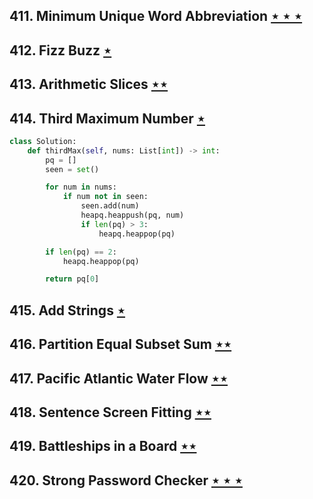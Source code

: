 ## 411. Minimum Unique Word Abbreviation [$\star\star\star$](https://leetcode.com/problems/minimum-unique-word-abbreviation)

## 412. Fizz Buzz [$\star$](https://leetcode.com/problems/fizz-buzz)

## 413. Arithmetic Slices [$\star\star$](https://leetcode.com/problems/arithmetic-slices)

## 414. Third Maximum Number [$\star$](https://leetcode.com/problems/third-maximum-number)

```python
class Solution:
    def thirdMax(self, nums: List[int]) -> int:
        pq = []
        seen = set()

        for num in nums:
            if num not in seen:
                seen.add(num)
                heapq.heappush(pq, num)
                if len(pq) > 3:
                    heapq.heappop(pq)

        if len(pq) == 2:
            heapq.heappop(pq)

        return pq[0]
```

## 415. Add Strings [$\star$](https://leetcode.com/problems/add-strings)

## 416. Partition Equal Subset Sum [$\star\star$](https://leetcode.com/problems/partition-equal-subset-sum)

## 417. Pacific Atlantic Water Flow [$\star\star$](https://leetcode.com/problems/pacific-atlantic-water-flow)

## 418. Sentence Screen Fitting [$\star\star$](https://leetcode.com/problems/sentence-screen-fitting)

## 419. Battleships in a Board [$\star\star$](https://leetcode.com/problems/battleships-in-a-board)

## 420. Strong Password Checker [$\star\star\star$](https://leetcode.com/problems/strong-password-checker)
